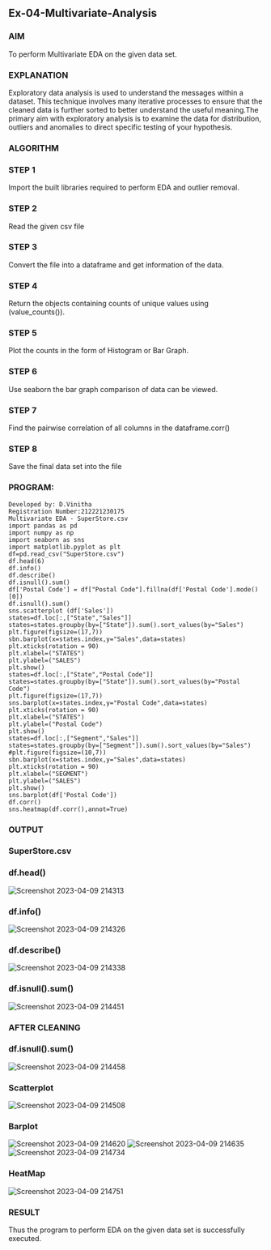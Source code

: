 ## Ex-04-Multivariate-Analysis
### AIM
To perform Multivariate EDA on the given data set.

### EXPLANATION
Exploratory data analysis is used to understand the messages within a dataset. This technique involves many iterative processes to ensure that the cleaned data is further sorted to better understand the useful meaning.The primary aim with exploratory analysis is to examine the data for distribution, outliers and anomalies to direct specific testing of your hypothesis.

### ALGORITHM
### STEP 1
Import the built libraries required to perform EDA and outlier removal.

### STEP 2
Read the given csv file

### STEP 3
Convert the file into a dataframe and get information of the data.

### STEP 4
Return the objects containing counts of unique values using (value_counts()).

### STEP 5
Plot the counts in the form of Histogram or Bar Graph.

### STEP 6
Use seaborn the bar graph comparison of data can be viewed.

### STEP 7
Find the pairwise correlation of all columns in the dataframe.corr()

### STEP 8
Save the final data set into the file

### PROGRAM:
```
Developed by: D.Vinitha
Registration Number:212221230175
Multivariate EDA - SuperStore.csv
import pandas as pd
import numpy as np
import seaborn as sns
import matplotlib.pyplot as plt
df=pd.read_csv("SuperStore.csv")
df.head(6)
df.info()
df.describe()
df.isnull().sum()
df['Postal Code'] = df["Postal Code"].fillna(df['Postal Code'].mode()[0])
df.isnull().sum()
sns.scatterplot (df['Sales'])
states=df.loc[:,["State","Sales"]]
states=states.groupby(by=["State"]).sum().sort_values(by="Sales")
plt.figure(figsize=(17,7))
sbn.barplot(x=states.index,y="Sales",data=states)
plt.xticks(rotation = 90)
plt.xlabel=("STATES")
plt.ylabel=("SALES")
plt.show()
states=df.loc[:,["State","Postal Code"]]
states=states.groupby(by=["State"]).sum().sort_values(by="Postal Code")
plt.figure(figsize=(17,7))
sns.barplot(x=states.index,y="Postal Code",data=states)
plt.xticks(rotation = 90)
plt.xlabel=("STATES")
plt.ylabel=("Postal Code")
plt.show()
states=df.loc[:,["Segment","Sales"]]
states=states.groupby(by=["Segment"]).sum().sort_values(by="Sales")
#plt.figure(figsize=(10,7))
sbn.barplot(x=states.index,y="Sales",data=states)
plt.xticks(rotation = 90)
plt.xlabel=("SEGMENT")
plt.ylabel=("SALES")
plt.show()
sns.barplot(df['Postal Code'])
df.corr()
sns.heatmap(df.corr(),annot=True)
```
### OUTPUT
### SuperStore.csv
### df.head()
![Screenshot 2023-04-09 214313](https://user-images.githubusercontent.com/121166004/230784196-771e328c-83f9-4e31-8655-640599cc7fcd.png)


### df.info()
![Screenshot 2023-04-09 214326](https://user-images.githubusercontent.com/121166004/230784233-ce0b0588-05de-4544-90d9-7747fca7782d.png)


### df.describe()
![Screenshot 2023-04-09 214338](https://user-images.githubusercontent.com/121166004/230784250-77a4a969-3b47-423b-a569-5f030ffbba28.png)


### df.isnull().sum()
![Screenshot 2023-04-09 214451](https://user-images.githubusercontent.com/121166004/230784271-a7ff66db-6a66-49c1-abf1-27d00690cab2.png)


### AFTER CLEANING
### df.isnull().sum()
![Screenshot 2023-04-09 214458](https://user-images.githubusercontent.com/121166004/230784357-b1575e85-8704-4b1d-b4ab-d8f8d556cca3.png)


### Scatterplot
![Screenshot 2023-04-09 214508](https://user-images.githubusercontent.com/121166004/230784372-5fc747a7-ad35-4078-a92d-b2ad64b29f58.png)


### Barplot
![Screenshot 2023-04-09 214620](https://user-images.githubusercontent.com/121166004/230784398-af82d8e0-6ed7-4e39-8472-ae6ec49d0806.png)
![Screenshot 2023-04-09 214635](https://user-images.githubusercontent.com/121166004/230784416-1d190782-415a-4e0a-b4b8-37df97f095e5.png)
![Screenshot 2023-04-09 214734](https://user-images.githubusercontent.com/121166004/230784428-06244816-f585-4bf5-a18b-2b1e1369d36a.png)


### HeatMap
![Screenshot 2023-04-09 214751](https://user-images.githubusercontent.com/121166004/230784443-06222a2d-2c2e-484f-8249-2f88bfc55c59.png)


### RESULT
Thus the program to perform EDA on the given data set is successfully executed.

